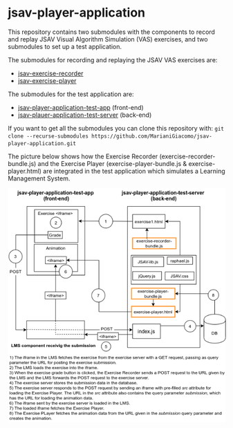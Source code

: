 # jsav-player-application
This repository contains two submodules with the components to record and replay JSAV Visual Algorithm Simulation (VAS) exercises, and two submodules to set up a test application.

The submodules for recording and replaying the JSAV VAS exercises are:
- [jsav-exercise-recorder](https://github.com/MarianiGiacomo/jsav-exercise-recorder)
- [jsav-exercise-player](https://github.com/MarianiGiacomo/jsav-exercise-player)

The submodules for the test application are:
- [jsav-player-application-test-app](https://github.com/MarianiGiacomo/jsav-player-application-test-app) (front-end)
- [jsav-plauer-application-test-server](https://github.com/MarianiGiacomo/jsav-plauer-application-test-server) (back-end)

If you want to get all the submodules you can clone this repository with:
`git clone --recurse-submodules https://github.com/MarianiGiacomo/jsav-player-application.git`

The picture below shows how the Exercise Recorder (exercise-recorder-bundle.js) and the Exercise Player (exercise-player-bundle.js & exercise-player.html) are integrated in the test application which simulates a Learning Management System.

![](./test-application.png)
